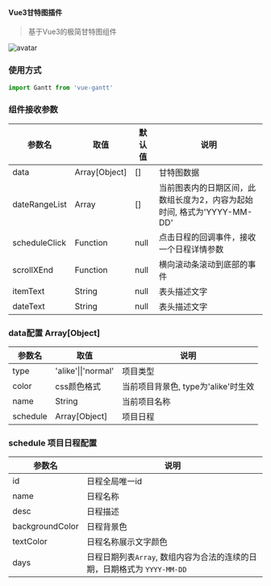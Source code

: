 #### Vue3甘特图插件
> 基于Vue3的极简甘特图组件

![avatar](https://blog.ddamy.com/assets/img/gantt.jpeg)

### 使用方式
```js
import Gantt from 'vue-gantt'
```

### 组件接收参数

| 参数名 | 取值 | 默认值 |说明 |
| ------ | ------ | ------ | ------ |
| data | Array[Object] | [] | 甘特图数据 |
| dateRangeList | Array | [] | 当前图表内的日期区间，此数组长度为2，内容为起始时间, 格式为'YYYY-MM-DD' |
| scheduleClick | Function | null | 点击日程的回调事件，接收一个日程详情参数 |
| scrollXEnd | Function | null | 横向滚动条滚动到底部的事件 |
| itemText | String | null | 表头描述文字 |
| dateText | String | null | 表头描述文字 |

### data配置 Array[Object]

| 参数名 | 取值  |说明 |
| ------ | ------ | ------ |
| type | 'alike'\|\|'normal' | 项目类型 |
| color | css颜色格式 | 当前项目背景色, type为'alike'时生效 |
| name | String | 当前项目名称 |
| schedule | Array[Object] | 项目日程 |

### schedule 项目日程配置

| 参数名 |说明 |
| ------ | -------------------- |
| id | 日程全局唯一id |
| name | 日程名称 |
| desc | 日程描述 |
| backgroundColor | 日程背景色 |
| textColor | 日程名称展示文字颜色 |
| days | 日程日期列表`Array`, 数组内容为合法的连续的日期，日期格式为 `YYYY-MM-DD` |
